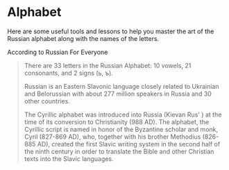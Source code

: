 <h1>Alphabet</h1>
<p>Here are some useful tools and lessons to help you master the art of the Russian alphabet along with the names of the letters.</p>

<p>According to Russian For Everyone</p>
<blockquote cite="http://www.worldwildlife.org/who/index.html">
There are 33 letters in the Russian Alphabet: 10 vowels, 21 consonants, and 2 signs (ь, ъ).

Russian is an Eastern Slavonic language closely related to Ukrainian and Belorussian with about 277 million speakers in Russia and 30 other countries.

The Cyrillic alphabet was introduced into Russia (Kievan Rus' ) at the time of its conversion to Christianity (988 AD). The alphabet, the Cyrillic script is named in honor of the Byzantine scholar and monk, Cyril (827-869 AD), who, together with his brother Methodius (826-885 AD), created the first Slavic writing system in the second half of the ninth century in order to translate the Bible and other Christian texts into the Slavic languages.
</blockquote>
